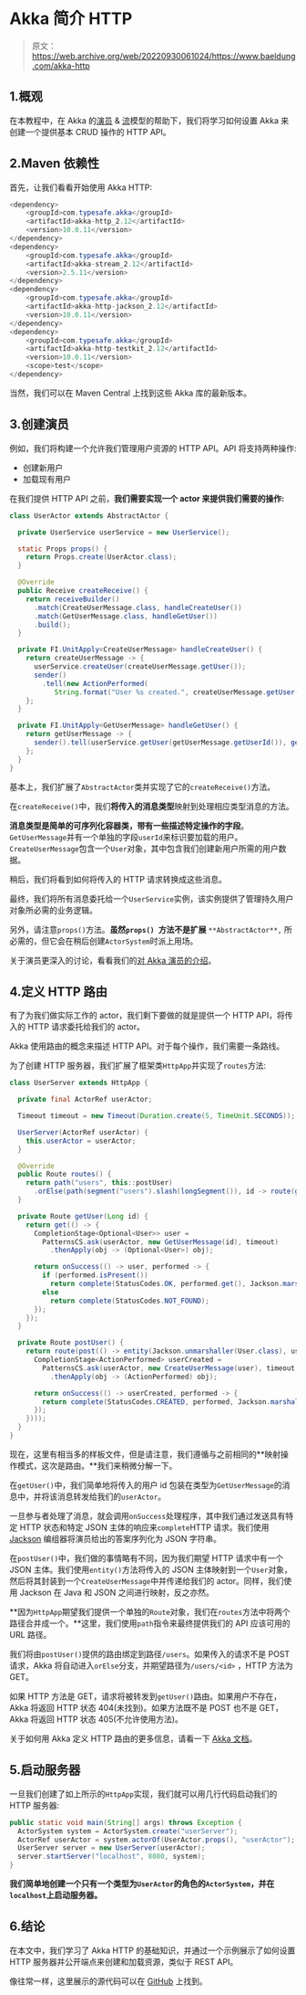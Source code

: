 # Akka 简介 HTTP

> 原文：<https://web.archive.org/web/20220930061024/https://www.baeldung.com/akka-http>

## 1.概观

在本教程中，在 Akka 的[演员](/web/20220926194208/https://www.baeldung.com/akka-actors-java) & [流](/web/20220926194208/https://www.baeldung.com/akka-streams)模型的帮助下，我们将学习如何设置 Akka 来创建一个提供基本 CRUD 操作的 HTTP API。

## 2.Maven 依赖性

首先，让我们看看开始使用 Akka HTTP:

```java
<dependency>
    <groupId>com.typesafe.akka</groupId>
    <artifactId>akka-http_2.12</artifactId>
    <version>10.0.11</version>
</dependency>
<dependency>
    <groupId>com.typesafe.akka</groupId>
    <artifactId>akka-stream_2.12</artifactId>
    <version>2.5.11</version>
</dependency>
<dependency>
    <groupId>com.typesafe.akka</groupId>
    <artifactId>akka-http-jackson_2.12</artifactId>
    <version>10.0.11</version>
</dependency>
<dependency>
    <groupId>com.typesafe.akka</groupId>
    <artifactId>akka-http-testkit_2.12</artifactId>
    <version>10.0.11</version>
    <scope>test</scope>
</dependency>
```

当然，我们可以在 Maven Central 上找到这些 Akka 库的最新版本。

## 3.创建演员

例如，我们将构建一个允许我们管理用户资源的 HTTP API。API 将支持两种操作:

*   创建新用户
*   加载现有用户

在我们提供 HTTP API 之前，**我们需要实现一个 actor 来提供我们需要的操作:**

```java
class UserActor extends AbstractActor {

  private UserService userService = new UserService();

  static Props props() {
    return Props.create(UserActor.class);
  }

  @Override
  public Receive createReceive() {
    return receiveBuilder()
      .match(CreateUserMessage.class, handleCreateUser())
      .match(GetUserMessage.class, handleGetUser())
      .build();
  }

  private FI.UnitApply<CreateUserMessage> handleCreateUser() {
    return createUserMessage -> {
      userService.createUser(createUserMessage.getUser());
      sender()
        .tell(new ActionPerformed(
           String.format("User %s created.", createUserMessage.getUser().getName())), getSelf());
    };
  }

  private FI.UnitApply<GetUserMessage> handleGetUser() {
    return getUserMessage -> {
      sender().tell(userService.getUser(getUserMessage.getUserId()), getSelf());
    };
  }
}
```

基本上，我们扩展了`AbstractActor`类并实现了它的`createReceive()`方法。

在`createReceive()`中，我们**将传入的消息类型**映射到处理相应类型消息的方法。

**消息类型是简单的可序列化容器类，带有一些描述特定操作的字段**。`GetUserMessage`并有一个单独的字段`userId`来标识要加载的用户。`CreateUserMessage`包含一个`User`对象，其中包含我们创建新用户所需的用户数据。

稍后，我们将看到如何将传入的 HTTP 请求转换成这些消息。

最终，我们将所有消息委托给一个`UserService`实例，该实例提供了管理持久用户对象所必需的业务逻辑。

另外，请注意`props()`方法。**虽然`props() `方法不是扩展** `**AbstractActor**,` 所必需的，但它会在稍后创建`ActorSystem`时派上用场。

关于演员更深入的讨论，看看我们的[对 Akka 演员的介绍](/web/20220926194208/https://www.baeldung.com/akka-actors-java)。

## 4.定义 HTTP 路由

有了为我们做实际工作的 actor，我们剩下要做的就是提供一个 HTTP API，将传入的 HTTP 请求委托给我们的 actor。

Akka 使用路由的概念来描述 HTTP API。对于每个操作，我们需要一条路线。

为了创建 HTTP 服务器，我们扩展了框架类`HttpApp`并实现了`routes`方法:

```java
class UserServer extends HttpApp {

  private final ActorRef userActor;

  Timeout timeout = new Timeout(Duration.create(5, TimeUnit.SECONDS));

  UserServer(ActorRef userActor) {
    this.userActor = userActor;
  }

  @Override
  public Route routes() {
    return path("users", this::postUser)
      .orElse(path(segment("users").slash(longSegment()), id -> route(getUser(id))));
  }

  private Route getUser(Long id) {
    return get(() -> {
      CompletionStage<Optional<User>> user = 
        PatternsCS.ask(userActor, new GetUserMessage(id), timeout)
          .thenApply(obj -> (Optional<User>) obj);

      return onSuccess(() -> user, performed -> {
        if (performed.isPresent())
          return complete(StatusCodes.OK, performed.get(), Jackson.marshaller());
        else
          return complete(StatusCodes.NOT_FOUND);
      });
    });
  }

  private Route postUser() {
    return route(post(() -> entity(Jackson.unmarshaller(User.class), user -> {
      CompletionStage<ActionPerformed> userCreated = 
        PatternsCS.ask(userActor, new CreateUserMessage(user), timeout)
          .thenApply(obj -> (ActionPerformed) obj);

      return onSuccess(() -> userCreated, performed -> {
        return complete(StatusCodes.CREATED, performed, Jackson.marshaller());
      });
    })));
  }
} 
```

现在，这里有相当多的样板文件，但是请注意，我们遵循与之前相同的**映射操作模式，这次是路由。**我们来稍微分解一下。

在`getUser()`中，我们简单地将传入的用户 id 包装在类型为`GetUserMessage`的消息中，并将该消息转发给我们的`userActor`。

一旦参与者处理了消息，就会调用`onSuccess`处理程序，其中我们通过发送具有特定 HTTP 状态和特定 JSON 主体的响应来`complete`HTTP 请求。我们使用 [Jackson](/web/20220926194208/https://www.baeldung.com/jackson-object-mapper-tutorial) 编组器将演员给出的答案序列化为 JSON 字符串。

在`postUser()`中，我们做的事情略有不同，因为我们期望 HTTP 请求中有一个 JSON 主体。我们使用`entity()`方法将传入的 JSON 主体映射到一个`User`对象，然后将其封装到一个`CreateUserMessage`中并传递给我们的 actor。同样，我们使用 Jackson 在 Java 和 JSON 之间进行映射，反之亦然。

**因为`HttpApp`期望我们提供一个单独的`Route`对象，我们在`routes`方法中将两个路径合并成一个。**这里，我们使用`path`指令来最终提供我们的 API 应该可用的 URL 路径。

我们将由`postUser()`提供的路由绑定到路径`/users`。如果传入的请求不是 POST 请求，Akka 将自动进入`orElse`分支，并期望路径为`/users/<id>` ，HTTP 方法为 GET。

如果 HTTP 方法是 GET，请求将被转发到`getUser()`路由。如果用户不存在，Akka 将返回 HTTP 状态 404(未找到)。如果方法既不是 POST 也不是 GET，Akka 将返回 HTTP 状态 405(不允许使用方法)。

关于如何用 Akka 定义 HTTP 路由的更多信息，请看一下 [Akka 文档](https://web.archive.org/web/20220926194208/https://doc.akka.io/docs/akka-http/current/routing-dsl/routes.html)。

## 5.启动服务器

一旦我们创建了如上所示的`HttpApp`实现，我们就可以用几行代码启动我们的 HTTP 服务器:

```java
public static void main(String[] args) throws Exception {
  ActorSystem system = ActorSystem.create("userServer");
  ActorRef userActor = system.actorOf(UserActor.props(), "userActor");
  UserServer server = new UserServer(userActor);
  server.startServer("localhost", 8080, system);
}
```

**我们简单地创建一个只有一个类型为`UserActor`的角色的`ActorSystem`，并在`localhost`上启动服务器。**

## 6.结论

在本文中，我们学习了 Akka HTTP 的基础知识，并通过一个示例展示了如何设置 HTTP 服务器并公开端点来创建和加载资源，类似于 REST API。

像往常一样，这里展示的源代码可以在 [GitHub](https://web.archive.org/web/20220926194208/https://github.com/eugenp/tutorials/tree/master/akka-modules/akka-http) 上找到。